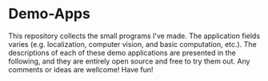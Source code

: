 # Demo-Apps
This repository collects the small programs I've made. The application fields varies (e.g. localization, computer vision, and basic computation, etc.). The descriptions of each of these demo applications are presented in the following, and they are entirely open source and free to try them out. Any comments or ideas are wellcome! Have fun! 
